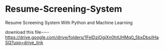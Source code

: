 # Resume-Screening-System

Resume Screening System With Python and Machine Learning 




download this file---- https://drive.google.com/drive/folders/1FelDziOgiXn0htUHMq0_5bxDbsiIHaSQ?usp=drive_link

